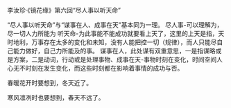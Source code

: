 李汝珍·《镜花缘》第六回“尽人事以听天命”

“尽人事以听天命”与“谋事在人、成事在天”基本同为一理。
尽人事-可以理解为，尽一切人力所能为
听天命-为此事能不能成功就要看上天了，这里的上天是指，天时地利，万事存在太多的变化和未知，没有人能把控一切（规律），而人只能尽自己能力做好，自己力所能及的事。
谋事在人，此处谋有双重意思，一是指谋略或是方案，二是动词，行动或是处理事物、成事在天-事物时刻在变化，时间空间人心无不时刻在发生变化，而这些时刻都在影响着事情的成功与否。

春暖花开时要想到，冬天近了。

寒风凛冽时也要想到，春天不远了。